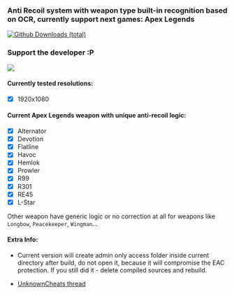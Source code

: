 ### Anti Recoil system with weapon type built-in recognition based on OCR, currently support next games: Apex Legends

[![Github Downloads (total)](https://img.shields.io/github/downloads/Lunat1q/ScreenAccess/total.svg)](https://github.com/Lunat1q/ScreenAccess/releases/)

### Support the developer :P
<a href="https://www.paypal.com/cgi-bin/webscr?cmd=_s-xclick&hosted_button_id=SH4N4548RNR2E&source=url"><img src="https://www.paypalobjects.com/en_US/RU/i/btn/btn_donateCC_LG.gif" /></a>



#### Currently tested resolutions: 
- [x] 1920x1080


#### Current Apex Legends weapon with unique anti-recoil logic:
- [x] Alternator
- [x] Devotion
- [x] Flatline
- [x] Havoc
- [x] Hemlok
- [x] Prowler
- [x] R99
- [x] R301
- [x] RE45
- [x] L-Star

Other weapon have generic logic or no correction at all for weapons like `Longbow`, `Peacekeeper`, `Wingman`...

#### Extra Info:

- Current version will create admin only access folder inside current directory after build, do not open it, because it will compromise the EAC protection. If you still did it - delete compiled sources and rebuild.

- [UnknownCheats thread](https://www.unknowncheats.me/forum/apex-legends/334760-apex-legends-recoil.html)

